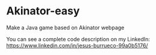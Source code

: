 # Akinator-easy
Make a Java game based on Akinator webpage

You can see a complete code description on my LinkedIn: https://www.linkedin.com/in/jesus-burrueco-99a0b5176/
